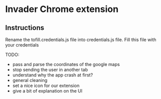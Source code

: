 # Invader Chrome extension

## Instructions

Rename the tofill.credentials.js file into credentials.js file.
Fill this file with your credentials

TODO:

-  pass and parse the coordinates of the google maps
-  stop sending the user in another tab
-  understand why the app crash at first?
-  general cleaning
-  set a nice icon for our extension
-  give a bit of explanation on the UI
